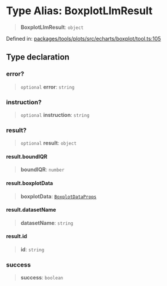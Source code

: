 # Type Alias: BoxplotLlmResult

> **BoxplotLlmResult**: `object`

Defined in: [packages/tools/plots/src/echarts/boxplot/tool.ts:105](https://github.com/geodaopenjs/openassistant/blob/0a6a7e7306d75a25dc968b3117f04cb7bd613bec/packages/tools/plots/src/echarts/boxplot/tool.ts#L105)

## Type declaration

### error?

> `optional` **error**: `string`

### instruction?

> `optional` **instruction**: `string`

### result?

> `optional` **result**: `object`

#### result.boundIQR

> **boundIQR**: `number`

#### result.boxplotData

> **boxplotData**: [`BoxplotDataProps`](BoxplotDataProps.md)

#### result.datasetName

> **datasetName**: `string`

#### result.id

> **id**: `string`

### success

> **success**: `boolean`

